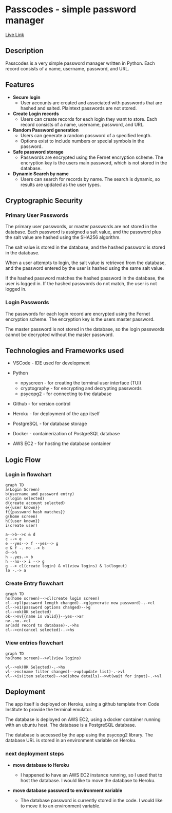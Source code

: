 # Passcodes - simple password manager

[Live Link](https://passcodes-993cec8b97da.herokuapp.com/)


## Description
Passcodes is a very simple password manager written in Python. Each record consists of a name, username, password, and URL. 

## Features
* __Secure login__
    * User accounts are created and associated with passwords that are hashed and salted.  Plaintext passwords are not stored.
* __Create Login records__
    * Users can create records for each login they want to store.  Each record consists of a name, username, password, and URL.
* __Random Password generation__
    * Users can generate a random password of a specified length.  
    * Options exist to include numbers or special symbols in the password.
* __Safe password storage__
    * Passwords are encrypted using the Fernet encryption scheme.  The encryption key is the users main password, which is not stored in the database.  
* __Dynamic Search by name__
    * Users can search for records by name. The search is dynamic, so results are updated as the user types.


## Cryptographic Security
### Primary User Passwords
The primary user passwords, or master passwords are not stored in the database.  Each password is assigned a salt value, and the password plus the salt value are hashed using the SHA256 algorithm.  

The salt value is stored in the database, and the hashed password is stored in the database.  

When a user attempts to login, the salt value is retrieved from the database, and the password entered by the user is hashed using the same salt value.  

If the hashed password matches the hashed password in the database, the user is logged in.  If the hashed passwords do not match, the user is not logged in.

### Login Passwords
The passwords for each login record are encrypted using the Fernet encryption scheme.  The encryption key is the users master password.  

The master password is not stored in the database, so the login passwords cannot be decrypted without the master password.



## Technologies and Frameworks used
* VSCode - IDE used for development
* Python
    * npyscreen - for creating the terminal user interface (TUI)
    * cryptography - for encrypting and decrypting passwords
    * psycopg2 - for connecting to the database

* Github - for version control
* Heroku - for deployment of the app itself
* PostgreSQL - for database storage
* Docker - containerization of PostgreSQL database
* AWS EC2 - for hosting the database container


## Logic Flow

### Login in flowchart
~~~mermaid
graph TD
a(Login Screen)
b(username and password entry)
c(login selected)
d(create account selected)
e{{user known}}
f{{password hash matches}}
g(home screen)
h{{user known}}
i(create user)

a-->b-->c & d
c --> e
e --yes--> f --yes--> g
e & f -. no .-> b
d-->h
h -.yes.-> b
h --no--> i --> g
g --> c1(create login) & vl(view logins) & lo(logout)
lo -.-> a
~~~


### Create Entry flowchart
~~~mermaid
graph TD
hs(home screen)-->cl(create login screen)
cl-->pl(password length changed)-->g(generate new password)-.->cl
cl-->o1(password options changed)-->g
cl-->ok(OK selected)
ok-->nv{{name is valid}}--yes-->ar
nv-.no.->cl
ar(add record to database)-.->hs
cl-->cn(cancel selected)-.->hs
~~~


### View entries flowchart
~~~mermaid
graph TD
hs(home screen)-->vl(view logins)

vl-->ok(OK Selected)-.->hs
vl-->nc(name filter changed)-->up(update list)-.->vl
vl-->is(item selected)-->sd(show details)-->wt(wait for input)-.->vl
~~~


## Deployment
The app itself is deployed on Heroku, using a github template from Code Institute to provide the terminal emulator.  

The database is deployed on AWS EC2, using a docker container running with an ubuntu host.  The database is a PostgreSQL database.

The database is accessed by the app using the psycopg2 library.  The database URL is stored in an environment variable on Heroku.  

### next deployment steps
* __move database to Heroku__
    * I happened to have an AWS EC2 instance running, so I used that to host the database.  I would like to move the database to Heroku.  

* __move database password to environment variable__
    * The database password is currently stored in the code.  I would like to move it to an environment variable.


